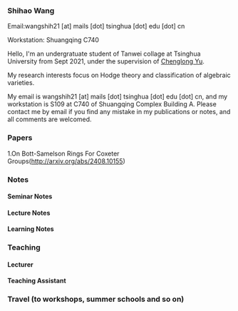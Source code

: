 ### Shihao Wang

Email:wangshih21 [at] mails [dot] tsinghua [dot] edu [dot] cn

Workstation: Shuangqing C740

Hello, I'm an undergratuate student of Tanwei collage at Tsinghua University from Sept 2021, under the supervision of [Chenglong Yu](https://chenglongyu.github.io/). 

My research interests focus on Hodge theory and classification of algebraic varieties.

My email is wangshih21 [at] mails [dot] tsinghua [dot] edu [dot] cn, and my workstation is S109 at C740 of Shuangqing Complex Building A. Please contact me by email if you find any mistake in my publications or notes, and all comments are welcomed.

### Papers

1.On Bott-Samelson Rings For Coxeter Groups(http://arxiv.org/abs/2408.10155)


### Notes
#### Seminar Notes


#### Lecture Notes


#### Learning Notes


### Teaching
#### Lecturer

#### Teaching Assistant
   
   
### Travel (to workshops, summer schools and so on)
